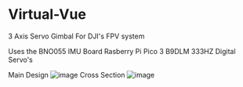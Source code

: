 # Virtual-Vue
3 Axis Servo Gimbal For DJI's FPV system

Uses the BNO055 IMU Board 
Rasberry Pi Pico
3 B9DLM 333HZ Digital Servo's

Main Design
![image](https://github.com/ThatguyCplus/Virtual-Vue/assets/114609794/26f1fcd0-e0b0-4301-9aa6-20153e7a6958)
Cross Section
![image](https://github.com/ThatguyCplus/Virtual-Vue/assets/114609794/ce926e6c-47c1-4ac0-b3c6-770f736e8271)
